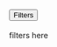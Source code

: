 
<div class="usa-accordion accordion accordion-filter">
  <h4 class="usa-accordion__heading">
    <button
      class="usa-accordion__button"
      aria-expanded="false"
      aria-controls="s1"
    >
      Filters
    </button>
  </h4>
  <div id="s1" class="usa-accordion__content usa-prose">
    <p>
      filters here
    </p>
  </div>
</div>

